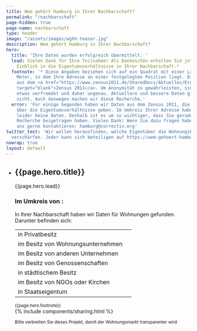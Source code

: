 ```yaml
---
title: Wem gehört Hamburg in Ihrer Nachbarschaft?
permalink: "/nachbarschaft"
page-hidden: true
page-name: nachbarschaft
type: header
image: "/assets/images/wghh-teaser.jpg"
description: Wem gehört Hamburg in Ihrer Nachbarschaft?
hero:
  title: 'Ihre Daten wurden erfolgreich übermittelt. '
  lead: Vielen Dank für Ihre Teilnahme! Als Dankeschön erhalten Sie jetzt einen ersten
    Einblick in die Eigentumsverhältnisse in Ihrer Nachbarschaft.*
  footnote: '* Diese Angaben beziehen sich auf ein Quadrat mit einer Länge von 100x100
    Meter, in dem Ihre Adresse an einer festgelegten Position liegt. Die Daten stammen
    aus dem <a href="https://www.zensus2011.de/SharedDocs/Aktuelles/Ergebnisse/DemografischeGrunddaten.html?nn=3065474"
    target="blank">Zensus 2011</a>. Um Anonymität zu gewährleisten, sind manche Daten
    etwas verfremdet und daher ungenau. Aktuellere und bessere Daten gibt es derzeit
    nicht. Auch deswegen machen wir diese Recherche.'
  error: 'Für einige Gegenden haben wir Daten aus dem Zensus 2011, die grob Auskunft
    über die Eigentumsverhältnisse geben. Im Umkreis Ihrer Adresse haben wir allerdings
    leider keine Daten. Deshalb ist es um so wichtiger, dass Sie gerade zu unserer
    Recherche beigetragen haben. Vielen Dank! Wenn Sie dazu fragen haben, können Sie
    uns gerne kontaktieren: hamburg@correctiv.org'
twitter_text: 'Wir wollen herausfinden, welche Eigentümer die Wohnungskrise in Hamburg
  verschärfen. Jeder kann sich beteiligen auf https://wem-gehoert-hamburg.de #WemGehoertHamburg'
nowrap: true
layout: default
---
```


<ul class="slides" id="slides-container">
  <li id="slide">
      <div class="content">
          <h2>{{page.hero.title}}</h2>
          <div class="main"><span id="lead">{{page.hero.lead}}</span></div>
          <h3 id="table-header">Im Umkreis von <span id="address"></span>:</h3>
          <div id="main" class="main">
            <p class="results-description">In Ihrer Nachbarschaft haben wir Daten für
              <span id="flats_total"></span> Wohnungen gefunden. Darunter befinden sich:</p>
              <table class="results">
                <tr><td>in Privatbesitz</td><td id="flats_private_owned"></td></tr>
                <tr><td>im Besitz von Wohnungsunternehmen</td><td id="flats_private_company_owned"></td></tr>
                <tr><td>im Besitz von anderen Unternehmen</td><td id="flats_other_private_company_owned"></td></tr>
                <tr><td>im Besitz von Genossenschaften</td><td id="flats_cooperative_owned"></td></tr>
                <tr><td>in städtischem Besitz</td><td id="flats_public_body_owned"></td></tr>
                <tr><td>im Besitz von NGOs oder Kirchen</td><td id="flats_ngo_church_owned"></td></tr>
                <tr><td>in Staatseigentum</td><td id="flats_state_owned"></td></tr>
              </table>
              <div class="footnote"><small>{{page.hero.footnote}}</small></div>
             {% include components/sharing.html %}
              <p><small>Bitte verbreiten Sie dieses Projekt, damit der Wohnungsmarkt transparenter wird</small></p>
          </div>
      </div>
  </li>
</ul>

<script>
function handleResponse(request, street, number) {
      if (request.readyState == 4) {
        if (request.status == 200) {
          var response = JSON.parse(request.responseText);
          if (response.data != null) {
            for (var stat in response.data) {
              var element = document.getElementById(stat);
              if (element) element.innerText = response.data[stat];
            }
            document.getElementById("address").innerText = (street +" "+number);
            return "https://maps.googleapis.com/maps/api/staticmap?maptype=satellite&size=640x640&scale=2&zoom=17&center="+street+number+"HamburgGermany&key=AIzaSyCdGzleqAIZ5HK5ePdemM6MnPz2h-21oCk";
          }
        }
        document.getElementById("lead").style.display = "none";
        document.getElementById("main").innerText = "{{page.hero.error}}";
        document.getElementById("table-header").style.display = "none";
        return "assets/images/Bild2.jpg";
      }
};

function wem() {
    var street = getQueryVariable("street");
    var number = getQueryVariable("nr");
    var wghhXhttp = new XMLHttpRequest();
    wghhXhttp.onreadystatechange = function() {
      var request = this;
      var streetview = handleResponse(request, street, number);
      document.getElementById("slides-container").style.backgroundImage = "url('"+streetview+"')";
    };
    wghhXhttp.open("GET", "https://wghh-census-api.apps.correctiv.org/"+window.location.search, true);
    wghhXhttp.send();
}
wem();

function getQueryVariable(variable) {
    var query = window.location.search.substring(1);
    var vars = query.split('&');
    for (var i = 0; i < vars.length; i++) {
        var pair = vars[i].split('=');
        if (decodeURIComponent(pair[0]) == variable) {
            return decodeURIComponent(pair[1]);
        }
    }
    console.log('Search variable %s not found.', variable);
}
</script>
